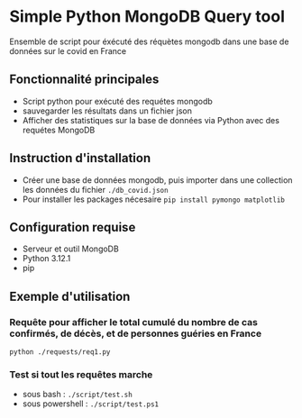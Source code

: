 # Simple Python MongoDB Query tool
Ensemble de script pour éxécuté des réquètes mongodb dans une base de données sur le covid en France

## Fonctionnalité principales
- Script python pour exécuté des requétes mongodb
- sauvegarder les résultats dans un fichier json
- Afficher des statistiques sur la base de données via Python avec des requétes MongoDB

## Instruction d'installation
- Créer une base de données mongodb, puis importer dans une collection les données du fichier `./db_covid.json`
- Pour installer les packages nécesaire `pip install pymongo matplotlib`

## Configuration requise
- Serveur et outil MongoDB
- Python 3.12.1
- pip

## Exemple d'utilisation

### Requête pour afficher le total cumulé du nombre de cas confirmés, de décès, et de personnes guéries en France

`python ./requests/req1.py`

### Test si tout les requêtes marche

- sous bash : `./script/test.sh`
- sous powershell : `./script/test.ps1`